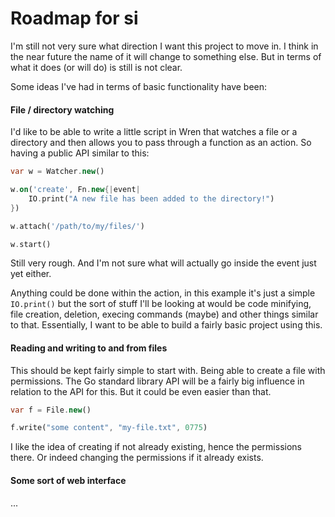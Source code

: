 # Roadmap for si

I'm still not very sure what direction I want this project to move in. I think
in the near future the name of it will change to something else. But in terms
of what it does (or will do) is still is not clear.

Some ideas I've had in terms of basic functionality have been:

#### File / directory watching
I'd like to be able to write a little script in Wren that watches a file or
a directory and then allows you to pass through a function as an action. So
having a public API similar to this:

```dart
var w = Watcher.new()

w.on('create', Fn.new{|event|
	IO.print("A new file has been added to the directory!")
})

w.attach('/path/to/my/files/')

w.start()
```

Still very rough. And I'm not sure what will actually go inside the event
just yet either.

Anything could be done within the action, in this example it's just a simple
`IO.print()` but the sort of stuff I'll be looking at would be code minifying,
file creation, deletion, execing commands (maybe) and other things similar to
that. Essentially, I want to be able to build a fairly basic project using
this.

#### Reading and writing to and from files
This should be kept fairly simple to start with. Being able to create a file
with permissions. The Go standard library API will be a fairly big influence
in relation to the API for this. But it could be even easier than that.

```dart
var f = File.new()

f.write("some content", "my-file.txt", 0775)
```

I like the idea of creating if not already existing, hence the permissions there.
Or indeed changing the permissions if it already exists.

#### Some sort of web interface
...
